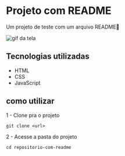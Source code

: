 # Projeto com README
Um projeto de teste com um arquivo README🚀

<img src="./Earth motion.gif" alt="gif da tela">

## Tecnologias utilizadas
- HTML
- CSS
- JavaScript

## como utilizar

1 - Clone pra o projeto
```
git clone <url>
```

2 - Acesse a pasta do projeto
```
cd repositorio-com-readme
```
